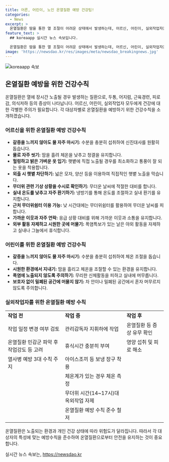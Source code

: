 ```yaml
---
title: 어른, 어린이, 노인 온열질환 예방 건강팁!
categories:
  - News
excerpt: >
  온열질환은 땀을 통한 열 조절이 어려운 상태에서 발생하는데, 어르신, 어린이, 실외작업자는 특히 취약하다. 어르신은 물을 자주 마시고 시원한 옷을 입는 것이 중요하며, 어린이는 무리한 활동을 피하고 수분을 충분히 섭취해야 한다. 실외작업자는 열사병 예방 수칙을 준수하고 휴식을 충분히 취해야 한다. 이러한 대상자별 예방수칙을 준수하여 온열질환을 예방해야 한다.
feature_text: >
  ## koreaapp 실시간 뉴스 속보입니다.

  온열질환은 땀을 통한 열 조절이 어려운 상태에서 발생하는데, 어르신, 어린이, 실외작업자는 특히 취약하다. 어르신은 물을 자주 마시고 시원한 옷을 입는 것이 중요하며, 어린이는 무리한 활동을 피하고 수분을 충분히 섭취해야 한다. 실외작업자는 열사병 예방 수칙을 준수하고 휴식을 충분히 취해야 한다. 이러한 대상자별 예방수칙을 준수하여 온열질환을 예방해야 한다.
image: 'https://newsdao.kr/res/images/meta/newsdao_breakingnews.jpg'
---
```


<p><img src="https://newsdao.kr/res/images/meta/newsdao_breakingnews.jpg" alt="koreaapp 속보" /></p>

<h2 data-ke-size="size26">온열질환 예방을 위한 건강수칙</h2>

<p data-ke-size="size16">온열질환은 열에 장시간 노출될 경우 발생하는 질환으로, 두통, 어지럼, 근육경련, 피로감, 의식저하 등의 증상이 나타납니다. 어르신, 어린이, 실외작업자 모두에게 건강에 대한 각별한 주의가 필요합니다. 각 대상자별로 온열질환을 예방하기 위한 건강수칙을 소개하겠습니다.</p>

<h3>어르신을 위한 온열질환 예방 건강수칙</h3>

<ul>
  <li><b>갈증을 느끼지 않아도 물 자주 마시기:</b> 수분을 충분히 섭취하여 신진대사를 원활히 돕습니다.</li>
  <li><b>물로 자주 씻기:</b> 땀을 흘려 체온을 낮추고 청결을 유지합니다.</li>
  <li><b>헐렁하고 밝은 가벼운 옷 입기:</b> 햇볕에 직접 노출될 경우를 최소화하고 통풍이 잘 되는 옷을 착용합니다.</li>
  <li><b>외출 시 햇볕 차단하기:</b> 넓은 모자, 양산 등을 이용하여 직접적인 햇볕 노출을 막습니다.</li>
  <li><b>무더위 관련 기상 상황을 수시로 확인하기:</b> 무더운 날씨에 적절한 대비를 합니다.</li>
  <li><b>실내 온도를 낮추고 자주 환기하기:</b> 냉방기를 통해 온도를 조절하고 실내 환기를 유지합니다.</li>
  <li><b>근처 무더위쉼터 이용 가능:</b> 낮 시간대에는 무더위쉼터를 활용하여 무더운 날씨를 피합니다.</li>
  <li><b>가까운 이웃과 자주 연락:</b> 응급 상황 대비를 위해 가까운 이웃과 소통을 유지합니다.</li>
  <li><b>외부 활동 자제하고 시원한 곳에 머물기:</b> 폭염특보가 있는 날은 야외 활동을 자제하고 실내나 그늘에서 휴식합니다.</li>
</ul>

<h3>어린이를 위한 온열질환 예방 건강수칙</h3>

<ul>
  <li><b>갈증을 느끼지 않아도 물 자주 마시기:</b> 수분을 충분히 섭취하여 체온 조절을 돕습니다.</li>
  <li><b>시원한 환경에서 지내기:</b> 땀을 흘리고 체온을 조절할 수 있는 환경을 유지합니다.</li>
  <li><b>폭염에 노출되지 않도록 주의하기:</b> 무리한 신체활동을 피하고 실내에 머무릅니다.</li>
  <li><b>보호자 없이 밀폐된 공간에 머물지 않기:</b> 차 안이나 밀폐된 공간에서 혼자 머무르지 않도록 주의합니다.</li>
</ul>

<h3>실외작업자를 위한 온열질환 예방  수칙</h3>

<table>
  <tr>
    <td><b>작업 전</b></td>
    <td><b>작업 중</b></td>
    <td><b>작업 후</b></td>
  </tr>
  <tr>
    <td>작업 일정 변경 여부 검토</td>
    <td>관리감독자 지휘하에 작업</td>
    <td>온열질환 등 증상 유무 확인</td>
  </tr>
  <tr>
    <td>온열질환 민감군 파악 후 작업강도 등 고려</td>
    <td>휴식시간 충분히 부여</td>
    <td>영양 섭취 및 피로 해소</td>
  </tr>
  <tr>
    <td>열사병 예방 3대 수칙 주지</td>
    <td>아이스조끼 등 보냉 장구 착용</td>
  </tr>
  <tr>
    <td></td>
    <td>체온계가 있는 경우 체온 측정</td>
  </tr>
  <tr>
    <td></td>
    <td>무더위 시간(14~17시)대 옥외작업 자제</td>
  </tr>
  <tr>
    <td></td>
    <td>온열질환 예방 수칙 준수 철저</td>
  </tr>
</table>

<p data-ke-size="size16">온열질환은 노출되는 환경과 개인 건강 상태에 따라 위험도가 달라집니다. 따라서 각 대상자의 특성에 맞는 예방수칙을 준수하여 온열질환으로부터 안전을 유지하는 것이 중요합니다.</p>
실시간 뉴스 속보는, <a href="https://newsdao.kr" rel="dofollow">https://newsdao.kr</a>


